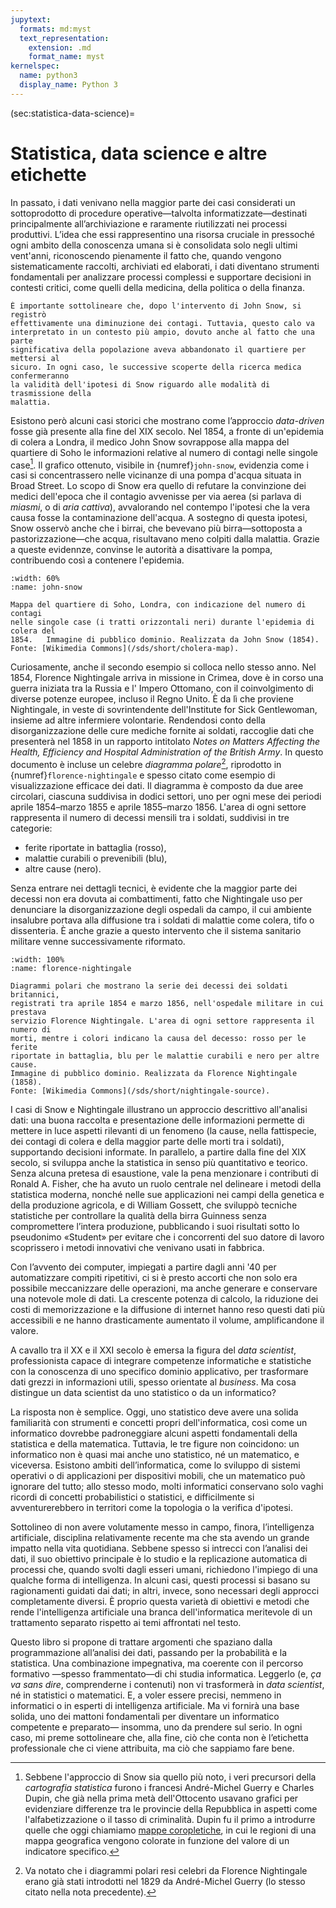 ```yaml
---
jupytext:
  formats: md:myst
  text_representation:
    extension: .md
    format_name: myst
kernelspec:
  name: python3
  display_name: Python 3
---
```


(sec:statistica-data-science)=
# Statistica, data science e altre etichette

In passato, i dati venivano nella maggior parte dei casi considerati un
sottoprodotto di procedure operative&mdash;talvolta
informatizzate&mdash;destinati principalmente all’archiviazione e raramente
riutilizzati nei processi produttivi. L’idea che essi rappresentino una risorsa
cruciale in pressoché ogni ambito della conoscenza umana si è consolidata solo
negli ultimi vent'anni, riconoscendo pienamente il fatto che, quando vengono
sistematicamente raccolti, archiviati ed elaborati, i dati diventano strumenti
fondamentali per analizzare processi complessi e supportare decisioni in
contesti critici, come quelli della medicina, della politica o della finanza.

```{margin}
È importante sottolineare che, dopo l'intervento di John Snow, si registrò
effettivamente una diminuzione dei contagi. Tuttavia, questo calo va
interpretato in un contesto più ampio, dovuto anche al fatto che una parte
significativa della popolazione aveva abbandonato il quartiere per mettersi al
sicuro. In ogni caso, le successive scoperte della ricerca medica confermeranno
la validità dell'ipotesi di Snow riguardo alle modalità di trasmissione della
malattia.
```
Esistono però alcuni casi storici che mostrano come l’approccio _data-driven_
fosse già presente alla fine del XIX secolo. Nel 1854, a fronte di un'epidemia
di colera a Londra, il medico John Snow sovrappose alla mappa del quartiere di
Soho le informazioni relative al numero di contagi nelle singole
case[^cartografia]. Il grafico ottenuto, visibile in {numref}`john-snow`,
evidenzia come i casi si concentrassero nelle vicinanze di una pompa d'acqua
situata in Broad Street. Lo scopo di Snow era quello di refutare la convinzione
dei medici dell'epoca che il contagio avvenisse per via aerea (si parlava
di _miasmi_, o di _aria cattiva_), avvalorando nel contempo l'ipotesi che la
vera causa fosse la contaminazione dell'acqua. A sostegno di questa ipotesi,
Snow osservò anche che i birrai, che bevevano più birra&mdash;sottoposta a
pastorizzazione&mdash;che acqua, risultavano meno colpiti dalla malattia.
Grazie a queste evidennze, convinse le autorità a disattivare la pompa,
contribuendo così a contenere l'epidemia.

```{figure} https://upload.wikimedia.org/wikipedia/commons/archive/2/27/20201116211939%21Snow-cholera-map-1.jpg
:width: 60%
:name: john-snow

Mappa del quartiere di Soho, Londra, con indicazione del numero di contagi
nelle singole case (i tratti orizzontali neri) durante l'epidemia di colera del
1854.   Immagine di pubblico dominio. Realizzata da John Snow (1854).
Fonte: [Wikimedia Commons](/sds/short/cholera-map).
```

Curiosamente, anche il secondo esempio si colloca nello stesso anno. Nel 1854,
Florence Nightingale arriva in missione in Crimea, dove è in corso una guerra
iniziata tra la Russia e l' Impero Ottomano, con il coinvolgimento di diverse
potenze europee, incluso il Regno Unito. È da lì che proviene Nightingale, in
veste di sovrintendente dell'Institute for Sick Gentlewoman, insieme ad altre
infermiere volontarie. Rendendosi conto della disorganizzazione delle cure
mediche fornite ai soldati, raccoglie dati che presenterà nel 1858 in un
rapporto intitolato _Notes on Matters Affecting the Health, Efficiency and
Hospital Administration of the British Army_. In questo documento è incluse un
celebre _diagramma polare_[^polari], riprodotto in
{numref}`florence-nightingale` e spesso citato come esempio di visualizzazione
efficace dei dati. Il diagramma è composto da due aree circolari, ciascuna
suddivisa in dodici settori, uno per ogni mese dei periodi aprile
1854&ndash;marzo 1855 e aprile 1855&ndash;marzo 1856. L'area di ogni settore
rappresenta il numero di decessi mensili tra i soldati, suddivisi in tre
categorie:

- ferite riportate in battaglia (rosso),
- malattie curabili o prevenibili (blu),
- altre cause (nero).

Senza entrare nei dettagli tecnici, è evidente che la maggior parte dei decessi
non era dovuta ai combattimenti, fatto che Nightingale uso per denunciare la
disorganizzazione degli ospedali da campo, il cui ambiente insalubre portava
alla diffusione tra i soldati di malattie come colera, tifo o dissenteria. È
anche grazie a questo intervento che il sistema sanitario militare venne
successivamente riformato. 

```{figure} /sds/short/nightingale-graph
:width: 100%
:name: florence-nightingale

Diagrammi polari che mostrano la serie dei decessi dei soldati britannici,
registrati tra aprile 1854 e marzo 1856, nell'ospedale militare in cui prestava
servizio Florence Nightingale. L'area di ogni settore rappresenta il numero di
morti, mentre i colori indicano la causa del decesso: rosso per le ferite
riportate in battaglia, blu per le malattie curabili e nero per altre cause.
Immagine di pubblico dominio. Realizzata da Florence Nightingale (1858).
Fonte: [Wikimedia Commons](/sds/short/nightingale-source).
```

I casi di Snow e Nightingale illustrano un approccio descrittivo all'analisi
dati: una buona raccolta e presentazione delle informazioni permette di mettere
in luce aspetti rilevanti di un fenomeno (la cause, nella fattispecie, dei
contagi di colera e della maggior parte delle morti tra i soldati), supportando
decisioni informate. In parallelo, a partire dalla fine del XIX secolo, si
sviluppa anche la statistica in senso più quantitativo e teorico. Senza alcuna
pretesa di esaustione, vale la pena menzionare i contributi di Ronald A.
Fisher, che ha avuto un ruolo centrale nel delineare i metodi della statistica
moderna, nonché nelle sue applicazioni nei campi della genetica e della
produzione agricola, e di William Gossett, che sviluppò tecniche statistiche
per controllare la qualità della birra Guinness senza compromettere l’intera
produzione, pubblicando i suoi risultati sotto lo pseudonimo «Student» per
evitare che i concorrenti del suo datore di lavoro scoprissero i metodi
innovativi che venivano usati in fabbrica.

Con l’avvento dei computer, impiegati a partire dagli anni '40 per
automatizzare compiti ripetitivi, ci si è presto accorti che non solo era
possibile meccanizzare delle operazioni, ma anche generare e conservare una
notevole mole di dati. La crescente potenza di calcolo, la riduzione dei costi
di memorizzazione e la diffusione di internet hanno reso questi dati più
accessibili e ne hanno drasticamente aumentato il volume, amplificandone il
valore.

A cavallo tra il XX e il XXI secolo è emersa la figura del _data scientist_,
professionista capace di integrare competenze informatiche e statistiche con
la conoscenza di uno specifico dominio applicativo, per trasformare dati grezzi
in informazioni utili, spesso orientate al _business_. Ma cosa distingue un
data scientist da uno statistico o da un informatico?

La risposta non è semplice. Oggi, uno statistico deve avere una solida
familiarità con strumenti e concetti propri dell'informatica, così come
un informatico dovrebbe padroneggiare alcuni aspetti fondamentali della
statistica e della matematica. Tuttavia, le tre figure non coincidono: un
informatico non è quasi mai anche uno statistico, né un matematico, e viceversa.
Esistono ambiti dell’informatica, come lo sviluppo di sistemi operativi o di
applicazioni per dispositivi mobili, che un matematico può ignorare del tutto;
allo stesso modo, molti informatici conservano solo vaghi ricordi di concetti
probabilistici o statistici, e difficilmente si avventurerebbero in territori
come la topologia o la verifica d'ipotesi.

Sottolineo di non avere volutamente messo in campo, finora, l’intelligenza
artificiale, disciplina relativamente recente ma che sta avendo un grande
impatto nella vita quotidiana. Sebbene spesso si intrecci con l’analisi dei
dati, il suo obiettivo principale è lo studio e la replicazione automatica di
processi che, quando svolti dagli esseri umani, richiedono l'impiego di una
qualche forma di intelligenza. In alcuni casi, questi processi si basano su
ragionamenti guidati dai dati; in altri, invece, sono necessari degli approcci
completamente diversi. È proprio questa varietà di obiettivi e metodi che rende
l'intelligenza artificiale una branca dell'informatica meritevole di un
trattamento separato rispetto ai temi affrontati nel testo.

Questo libro si propone di trattare argomenti che spaziano dalla
programmazione all’analisi dei dati, passando per la probabilità e la
statistica. Una combinazione impegnativa, ma coerente con il percorso formativo
&mdash;spesso frammentato&mdash;di chi studia informatica. Leggerlo (e, _ça va
sans dire_, comprenderne i contenuti) non vi trasformerà in _data scientist_,
né in statistici o matematici. E, a voler essere precisi, nemmeno in
informatici o in esperti di intelligenza artificiale. Ma vi fornirà una base
solida, uno dei mattoni fondamentali per diventare un informatico competente e
preparato&mdash; insomma, uno da prendere sul serio. In ogni caso, mi preme
sottolineare che, alla fine, ciò che conta non è l’etichetta professionale che
ci viene attribuita, ma ciò che sappiamo fare bene.


[^cartografia]: Sebbene l'approccio di Snow sia quello più noto, i veri
precursori della _cartografia statistica_ furono i francesi André-Michel Guerry
e Charles Dupin, che già nella prima metà dell'Ottocento usavano grafici per
evidenziare differenze tra le provincie della Repubblica in aspetti come
l'alfabetizzazione o il tasso di criminalità. Dupin fu il primo a introdurre
quelle che oggi chiamiamo
[mappe coropletiche](https://it.wikipedia.org/wiki/Mappa_coropletica), in cui
le regioni di una mappa geografica vengono colorate in funzione del valore di
un indicatore specifico.

[^polari]: Va notato che i diagrammi polari resi celebri da Florence
Nightingale erano già stati introdotti nel 1829 da André-Michel Guerry (lo
stesso citato nella nota precedente).